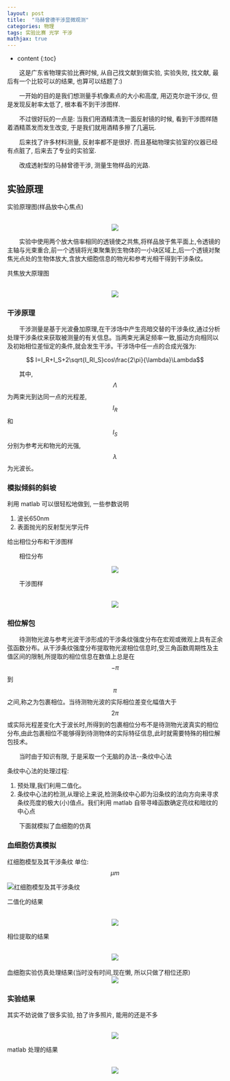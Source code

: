 ```yaml
---
layout: post
title:  "马赫曾德干涉显微观测"
categories: 物理
tags: 实验比赛 光学 干涉
mathjax: true
---
```


* content
{:toc}

&emsp;&emsp;这是广东省物理实验比赛时候, 从自己找文献到做实验, 实验失败, 找文献, 最后有一个比较可以的结果, 也算可以结题了:)

&emsp;&emsp;一开始的目的是我们想测量手机像素点的大小和高度, 用迈克尔逊干涉仪, 但是发现反射率太低了, 根本看不到干涉图样.

&emsp;&emsp;不过很好玩的一点是: 当我们用酒精清洗一面反射镜的时候, 看到干涉图样随着酒精蒸发而发生改变, 于是我们就用酒精多擦了几遍玩.

&emsp;&emsp;后来找了许多材料测量, 反射率都不是很好. 而且基础物理实验室的仪器已经有点脏了, 后来去了专业的实验室.

&emsp;&emsp;改成透射型的马赫曾德干涉, 测量生物样品的光路.

## 实验原理

实验原理图(样品放中心焦点)

<br />
<div align="center">
<img src="http://www.loyxin.xin/img/blog/pic/干涉/实验原理图.png?imageView/2/w/500"/>
</div>

&emsp;&emsp;实验中使用两个放大倍率相同的透镜使之共焦,将样品放于焦平面上,令透镜的主轴与光束重合,前一个透镜将光束聚集到生物体的一小块区域上,后一个透镜对聚焦光点处的生物体放大,含放大细胞信息的物光和参考光相干得到干涉条纹。

共焦放大原理图

<br />
<div align="center">
<img src="http://www.loyxin.xin/img/blog/pic/干涉/共焦放大原理图.png?imageView/2/w/500"/>
</div>

### 干涉原理
&emsp;&emsp;干涉测量是基于光波叠加原理,在干涉场中产生亮暗交替的干涉条纹,通过分析处理干涉条纹来获取被测量的有关信息。当两束光满足频率一致,振动方向相同以及初始相位差恒定的条件,就会发生干涉。干涉场中任一点的合成光强为:

$$ I=I_R+I_S+2\sqrt{I_RI_S}cos\frac{2\pi}{\lambda}\Lambda$$

&emsp;&emsp;其中, $$\Lambda$$为两束光到达同一点的光程差, $$I_R$$和$$I_S$$分别为参考光和物光的光强, $$\lambda$$为光波长。
### 模拟倾斜的斜坡
利用 matlab 可以很轻松地做到, 一些参数说明
1. 波长650nm
2. 表面抛光的反射型光学元件

给出相位分布和干涉图样

&emsp;&emsp;相位分布
<br />
<div align="center">
<img src="http://www.loyxin.xin/img/blog/pic/干涉/斜坡.png?imageView/2/w/500"/>
</div>


&emsp;&emsp;干涉图样

<br />
<div align="center">
<img src="http://www.loyxin.xin/img/blog/pic/干涉/斜坡gan.png?imageView/2/w/500"/>
</div>


### 相位解包
&emsp;&emsp;待测物光波与参考光波干涉形成的干涉条纹强度分布在宏观或微观上具有正余弦函数分布。从干涉条纹强度分布提取物光波相位信息时,受三角函数周期性及主值区间的限制,所提取的相位信息在数值上总是在$$-\pi$$到$$\pi$$之间,称之为包裹相位。当待测物光波的实际相位差变化幅值大于$$2\pi$$或实际光程差变化大于波长时,所得到的包裹相位分布不是待测物光波真实的相位分布,由此包裹相位不能够得到待测物体的实际特征信息,此时就需要特殊的相位解包技术。

&emsp;&emsp;当时由于知识有限, 于是采取一个无脑的办法--条纹中心法

条纹中心法的处理过程:

1. 预处理,我们利用二值化。
2. 条纹中心法的检测,从理论上来说,检测条纹中心即为沿条纹的法向方向来寻求条纹亮度的极大(小)值点。我们利用 matlab 自带寻峰函数确定亮纹和暗纹的中心点

&emsp;&emsp;下面就模拟了血细胞的仿真

### 血细胞仿真模拟
红细胞模型及其干涉条纹 单位:$$\mu m$$

![红细胞模型及其干涉条纹](http://www.loyxin.xin/img/blog/pic/干涉/红细胞模型及其干涉条纹.png?imageView/2/w/800)

二值化的结果

<br />
<div align="center">
<img src="http://www.loyxin.xin/img/blog/pic/干涉/二值化.png?imageView/2/w/300"/>
</div>


相位提取的结果

<br />
<div align="center">
<img src="http://www.loyxin.xin/img/blog/pic/干涉/相位提取.png?imageView/2/w/300"/>
</div>

<br />
血细胞实验仿真处理结果(当时没有时间,现在懒, 所以只做了相位还原)

<br />
<div align="center">
<img src="http://www.loyxin.xin/img/blog/pic/干涉/仿真处理结果.png?imageView/2/w/400"/>
</div>

### 实验结果

其实不妨说做了很多实验, 拍了许多照片, 能用的还是不多

<br />
<div align="center">
<img src="http://www.loyxin.xin/img/blog/pic/干涉/实验图片.png?imageView/2/w/400"/>
</div>




matlab 处理的结果


<br />
<div align="center">
<img src="http://www.loyxin.xin/img/blog/pic/干涉/实验结果.png?imageView/2/w/500"/>
</div>

